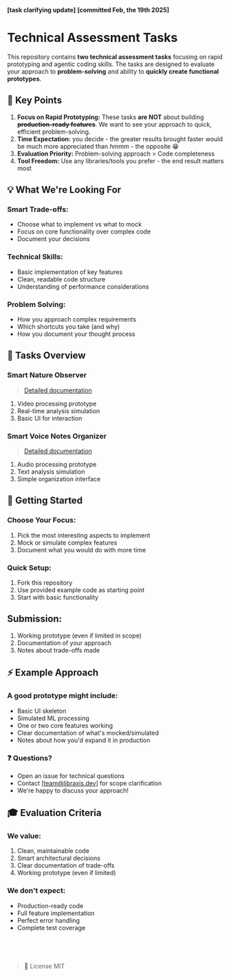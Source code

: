 **[task clarifying update]**
**[committed Feb, the 19th 2025]**

# Technical Assessment Tasks

This repository contains **two technical assessment tasks** focusing on rapid prototyping and agentic coding skills. The tasks are designed to evaluate your approach to **problem-solving** and ability to **quickly create functional prototypes**.

## 🎯 Key Points

1. **Focus on Rapid Prototyping:** These tasks **are NOT** about building **~~production-ready features~~**. We want to see your approach to quick, efficient problem-solving.
2. **Time Expectation:** you decide - the greater results brought faster would be much more appreciated than *hmmm* - the opposite 😁
3. **Evaluation Priority:** Problem-solving approach > Code completeness
4. **Tool Freedom:** Use any libraries/tools you prefer - the end result matters most

## 💡 What We're Looking For

### Smart Trade-offs:

- Choose what to implement vs what to mock
- Focus on core functionality over complex code
- Document your decisions

### Technical Skills:

- Basic implementation of key features
- Clean, readable code structure
- Understanding of performance considerations

### Problem Solving:

- How you approach complex requirements
- Which shortcuts you take (and why)
- How you document your thought process

## 🚀 Tasks Overview

### Smart Nature Observer 
> [Detailed documentation](https://github.com/Szowesgad/technical-assessment-tasks/blob/libraxis/tasks/task-1.md)

1. Video processing prototype
2. Real-time analysis simulation
3. Basic UI for interaction

### Smart Voice Notes Organizer
> [Detailed documentation](https://github.com/Szowesgad/technical-assessment-tasks/blob/libraxis/tasks/task-2.md)

1. Audio processing prototype
2. Text analysis simulation
3. Simple organization interface

## 📝 Getting Started

### Choose Your Focus:

1. Pick the most interesting aspects to implement
2. Mock or simulate complex features
3. Document what you would do with more time

### Quick Setup:

1. Fork this repository
2. Use provided example code as starting point
3. Start with basic functionality

## Submission:

1. Working prototype (even if limited in scope)
2. Documentation of your approach
3. Notes about trade-offs made

## ⚡ Example Approach

### A good prototype might include:

- Basic UI skeleton
- Simulated ML processing
- One or two core features working
- Clear documentation of what's mocked/simulated
- Notes about how you'd expand it in production

### ❓ Questions?

- Open an issue for technical questions
- Contact [team@libraxis.dev] for scope clarification
- We're happy to discuss your approach!

## 🎓 Evaluation Criteria

### We value:

1. Clean, maintainable code
2. Smart architectural decisions
3. Clear documentation of trade-offs
4. Working prototype (even if limited)

### We don't expect:

- Production-ready code
- Full feature implementation
- Perfect error handling
- Complete test coverage

## &nbsp;
> 📖 License
> MIT
